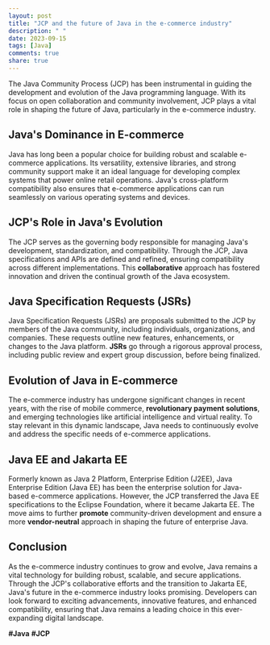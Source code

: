 ```yaml
---
layout: post
title: "JCP and the future of Java in the e-commerce industry"
description: " "
date: 2023-09-15
tags: [Java]
comments: true
share: true
---
```


The Java Community Process (JCP) has been instrumental in guiding the development and evolution of the Java programming language. With its focus on open collaboration and community involvement, JCP plays a vital role in shaping the future of Java, particularly in the e-commerce industry.

## Java's Dominance in E-commerce

Java has long been a popular choice for building robust and scalable e-commerce applications. Its versatility, extensive libraries, and strong community support make it an ideal language for developing complex systems that power online retail operations. Java's cross-platform compatibility also ensures that e-commerce applications can run seamlessly on various operating systems and devices.

## JCP's Role in Java's Evolution

The JCP serves as the governing body responsible for managing Java's development, standardization, and compatibility. Through the JCP, Java specifications and APIs are defined and refined, ensuring compatibility across different implementations. This **collaborative** approach has fostered innovation and driven the continual growth of the Java ecosystem.

## Java Specification Requests (JSRs)

Java Specification Requests (JSRs) are proposals submitted to the JCP by members of the Java community, including individuals, organizations, and companies. These requests outline new features, enhancements, or changes to the Java platform. **JSRs** go through a rigorous approval process, including public review and expert group discussion, before being finalized.

## Evolution of Java in E-commerce

The e-commerce industry has undergone significant changes in recent years, with the rise of mobile commerce, **revolutionary payment solutions**, and emerging technologies like artificial intelligence and virtual reality. To stay relevant in this dynamic landscape, Java needs to continuously evolve and address the specific needs of e-commerce applications.

## Java EE and Jakarta EE

Formerly known as Java 2 Platform, Enterprise Edition (J2EE), Java Enterprise Edition (Java EE) has been the enterprise solution for Java-based e-commerce applications. However, the JCP transferred the Java EE specifications to the Eclipse Foundation, where it became Jakarta EE. The move aims to further **promote** community-driven development and ensure a more **vendor-neutral** approach in shaping the future of enterprise Java.

## Conclusion

As the e-commerce industry continues to grow and evolve, Java remains a vital technology for building robust, scalable, and secure applications. Through the JCP's collaborative efforts and the transition to Jakarta EE, Java's future in the e-commerce industry looks promising. Developers can look forward to exciting advancements, innovative features, and enhanced compatibility, ensuring that Java remains a leading choice in this ever-expanding digital landscape.

**#Java** **#JCP**